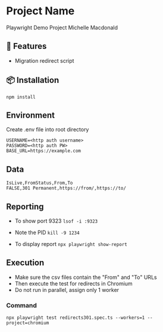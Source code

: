 # Project Name

Playwright Demo Project
Michelle Macdonald

## 🚀 Features

- Migration redirect script

## 📦 Installation

```npm install``` 

## Environment
Create .env file into root directory
```
USERNAME=<http auth username>
PASSWORD=<http auth PW>
BASE_URL=https://example.com
```

## Data
```
IsLive,FromStatus,From,To
FALSE,301 Permanent,https://from/,https://to/
```

## Reporting

- To show port 9323
```lsof -i :9323```

- Note the PID
```kill -9 1234```

- To display report
```npx playwright show-report```

## Execution

- Make sure the csv files contain the "From" and "To" URLs 
- Then execute the test for redirects in Chromium
- Do not run in parallel, assign only 1 worker

### Command
```npx playwright test redirects301.spec.ts --workers=1 --project=chromium```
